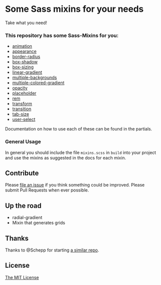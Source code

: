 # Some Sass mixins for your needs

Take what you need!

### This repository has some Sass-Mixins for you:

* [animation](partials/_animation.scss)
* [appearance](partials/_appearance.scss)
* [border-radius](partials/_border-radius.scss)
* [box-shadow](partials/_box-shadow.scss)
* [box-sizing](partials/_box-sizing.scss)
* [linear-gradient](partials/_linear-gradient.scss)
* [multiple-backgrounds](partials/_multiple-backgrounds.scss)
* [multiple-colored-gradient](partials/_multiple-colored-gradient.scss)
* [opacity](partials/_opacity.scss)
* [placeholder](partials/_placeholder.scss)
* [rem](partials/_rem.scss)
* [transform](partials/_transform.scss)
* [transition](partials/_transition.scss)
* [tab-size](partials/_tab-size.scss)
* [user-select](partials/_user-select.scss)

Documentation on how to use each of these can be found in the partials.

### General Usage

In general you should include the file `mixins.scss` in `build` into your
project and use the mixins as suggested in the docs for each mixin.

## Contribute

Please [file an issue](https://github.com/drublic/Sass-Mixins/issues) if you
think something could be improved. Please submit Pull Requests when ever
possible.

## Up the road

* radial-gradient
* Mixin that generates grids

## Thanks

Thanks to @Schepp for starting [a similar repo](https://github.com/Schepp/SASS-Mixins).

## License

[The MIT License](LICENSE.md)
